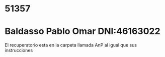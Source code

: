 # 51357
# Baldasso Pablo Omar DNI:46163022
El recuperatorio esta en la carpeta llamada AnP al igual que sus instrucciones
